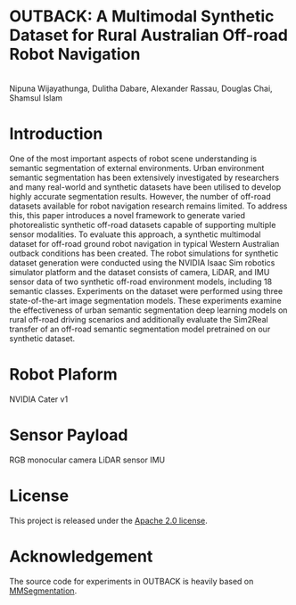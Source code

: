 # OUTBACK: A Multimodal Synthetic Dataset for Rural Australian Off-road Robot Navigation

<br> Nipuna Wijayathunga, Dulitha Dabare, Alexander Rassau, Douglas Chai, Shamsul Islam

# Introduction

One of the most important aspects of robot scene understanding is semantic segmentation of external environments. Urban environment semantic segmentation has been extensively investigated by researchers and many real-world and synthetic datasets have been utilised to develop highly accurate segmentation results. However, the number of off-road datasets available for robot navigation research remains limited.  To address this, this paper introduces a novel framework to generate varied photorealistic synthetic off-road datasets capable of supporting multiple sensor modalities. To evaluate this approach, a synthetic multimodal dataset for off-road ground robot navigation in typical Western Australian outback conditions has been created. The robot simulations for synthetic dataset generation were conducted using the NVIDIA Isaac Sim robotics simulator platform and the dataset consists of camera, LiDAR, and IMU sensor data of two synthetic off-road environment models, including 18 semantic classes. Experiments on the dataset were performed using three state-of-the-art image segmentation models. These experiments examine the effectiveness of urban semantic segmentation deep learning models on rural off-road driving scenarios and additionally evaluate the Sim2Real transfer of an off-road semantic segmentation model pretrained on our synthetic dataset.

# Robot Plaform

NVIDIA Cater v1

# Sensor Payload

RGB monocular camera 
LiDAR sensor 
IMU

# License

This project is released under the [Apache 2.0 license](LICENSE).

# Acknowledgement

The source code for experiments in OUTBACK is heavily based on [MMSegmentation](https://github.com/open-mmlab/mmsegmentation). 

